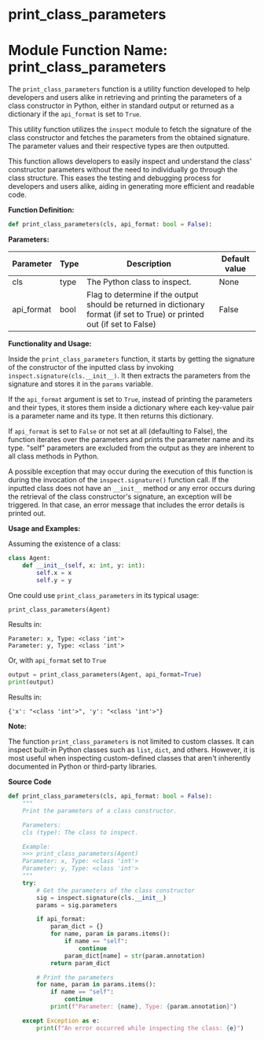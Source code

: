 # print_class_parameters

# Module Function Name: print_class_parameters

The `print_class_parameters` function is a utility function developed to help developers and users alike in retrieving and printing the parameters of a class constructor in Python, either in standard output or returned as a dictionary if the `api_format` is set to `True`.

This utility function utilizes the `inspect` module to fetch the signature of the class constructor and fetches the parameters from the obtained signature. The parameter values and their respective types are then outputted.

This function allows developers to easily inspect and understand the class' constructor parameters without the need to individually go through the class structure. This eases the testing and debugging process for developers and users alike, aiding in generating more efficient and readable code.

__Function Definition:__

```python
def print_class_parameters(cls, api_format: bool = False):
```
__Parameters:__

| Parameter  | Type   | Description  | Default value |
|---|---|---|---|
| cls  | type  | The Python class to inspect.  | None |
| api_format  | bool  | Flag to determine if the output should be returned in dictionary format (if set to True) or printed out (if set to False) | False |

__Functionality and Usage:__

Inside the `print_class_parameters` function, it starts by getting the signature of the constructor of the inputted class by invoking `inspect.signature(cls.__init__)`. It then extracts the parameters from the signature and stores it in the `params` variable.

If the `api_format` argument is set to `True`, instead of printing the parameters and their types, it stores them inside a dictionary where each key-value pair is a parameter name and its type. It then returns this dictionary.

If `api_format` is set to `False` or not set at all (defaulting to False), the function iterates over the parameters and prints the parameter name and its type. "self" parameters are excluded from the output as they are inherent to all class methods in Python.

A possible exception that may occur during the execution of this function is during the invocation of the `inspect.signature()` function call. If the inputted class does not have an `__init__` method or any error occurs during the retrieval of the class constructor's signature, an exception will be triggered. In that case, an error message that includes the error details is printed out.

__Usage and Examples:__

Assuming the existence of a class:

```python
class Agent:
    def __init__(self, x: int, y: int):
        self.x = x
        self.y = y
```

One could use `print_class_parameters` in its typical usage:

```python
print_class_parameters(Agent)
```

Results in:

```
Parameter: x, Type: <class 'int'>
Parameter: y, Type: <class 'int'>
```

Or, with `api_format` set to `True`

```python
output = print_class_parameters(Agent, api_format=True)
print(output)
```

Results in:

```
{'x': "<class 'int'>", 'y': "<class 'int'>"}
```

__Note:__

The function `print_class_parameters` is not limited to custom classes. It can inspect built-in Python classes such as `list`, `dict`, and others. However, it is most useful when inspecting custom-defined classes that aren't inherently documented in Python or third-party libraries.

__Source Code__

```python
def print_class_parameters(cls, api_format: bool = False):
    """
    Print the parameters of a class constructor.

    Parameters:
    cls (type): The class to inspect.

    Example:
    >>> print_class_parameters(Agent)
    Parameter: x, Type: <class 'int'>
    Parameter: y, Type: <class 'int'>
    """
    try:
        # Get the parameters of the class constructor
        sig = inspect.signature(cls.__init__)
        params = sig.parameters

        if api_format:
            param_dict = {}
            for name, param in params.items():
                if name == "self":
                    continue
                param_dict[name] = str(param.annotation)
            return param_dict

        # Print the parameters
        for name, param in params.items():
            if name == "self":
                continue
            print(f"Parameter: {name}, Type: {param.annotation}")

    except Exception as e:
        print(f"An error occurred while inspecting the class: {e}")
```

